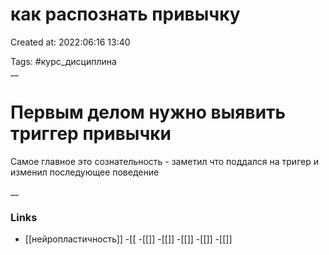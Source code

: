 # как распознать привычку

Created at: 2022:06:16 13:40

Tags: #курс_дисциплина  
__ 

# Первым делом нужно выявить триггер привычки  
Самое главное это сознательность - заметил что поддался на тригер и изменил последующее поведение



__

### Links
- [[нейропластичность]]
-[[
-[[]]
-[[]]
-[[]]
-[[]]
-[[]]